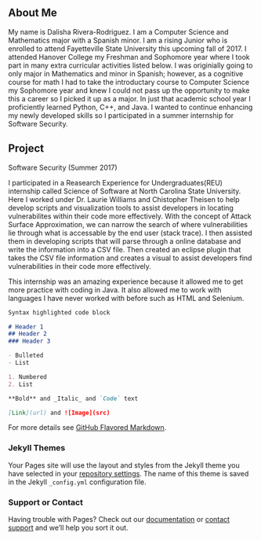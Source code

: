 ## About Me

My name is Dalisha Rivera-Rodriguez. I am a Computer Science and Mathematics major with a Spanish minor. I am a rising Junior who is enrolled to attend Fayetteville State University this upcoming fall of 2017. I attended Hanover College my Freshman and Sophomore year where I took part in many extra curricular activities listed below. I was originially going to only major in Mathematics and minor in Spanish; however, as a cognitive course for math I had to take the introductary course to Computer Science my Sophomore year and knew I could not pass up the opportunity to make this a career so I picked it up as a major. In just that academic school year I proficiently learned Python, C++, and Java. I wanted to continue enhancing my newly developed skills so I participated in a summer internship for Software Security.

## Project
Software Security (Summer 2017)

I participated in a Reasearch Experience for Undergraduates(REU) internship called Science of Software at North Carolina State University. Here I worked under Dr. Laurie Williams and Chistopher Theisen to help develop scripts and visualization tools to assist developers in locating vulnerabilites within their code more effectively. With the concept of Attack Surface Approximation, we can narrow the search of where vulnerabilities lie through what is accessable by the end user (stack trace). I then assisted them in developing scripts that will parse through a online database and write the information into a CSV file. Then created an eclipse plugin that takes the CSV file information and creates a visual to assist developers find vulnerabilities in their code more effectively. 

This internship was an amazing experience because it allowed me to get more practice with coding in Java. It also allowed me to work with languages I have never worked with before such as HTML and Selenium.

```markdown
Syntax highlighted code block

# Header 1
## Header 2
### Header 3

- Bulleted
- List

1. Numbered
2. List

**Bold** and _Italic_ and `Code` text

[Link](url) and ![Image](src)
```

For more details see [GitHub Flavored Markdown](https://guides.github.com/features/mastering-markdown/).

### Jekyll Themes

Your Pages site will use the layout and styles from the Jekyll theme you have selected in your [repository settings](https://github.com/DalishaRivera/DalishaRivera.github.io/settings). The name of this theme is saved in the Jekyll `_config.yml` configuration file.

### Support or Contact

Having trouble with Pages? Check out our [documentation](https://help.github.com/categories/github-pages-basics/) or [contact support](https://github.com/contact) and we’ll help you sort it out.
